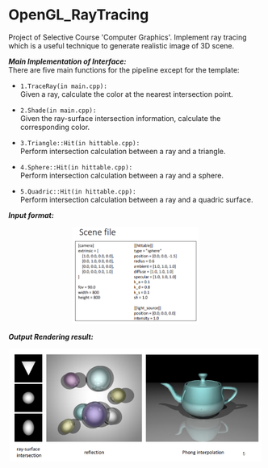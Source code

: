 # OpenGL_RayTracing
Project of Selective Course 'Computer Graphics'. Implement ray tracing which is a useful technique to generate realistic image of 3D scene.  

***Main Implementation of Interface:***  
There are five main functions for the pipeline except for the template: 
- `1.TraceRay(in main.cpp):`  
Given a ray, calculate the color at the nearest intersection point.  

- `2.Shade(in main.cpp):`  
Given the ray-surface intersection information, calculate the corresponding color.  

- `3.Triangle::Hit(in hittable.cpp):`  
Perform intersection calculation between a ray and a triangle.  

- `4.Sphere::Hit(in hittable.cpp):`  
Perform intersection calculation between a ray and a sphere.  

- `5.Quadric::Hit(in hittable.cpp):`  
Perform intersection calculation between a ray and a quadric surface.  

  
***Input format:***  
<p align="center">
<img src="https://github.com/Yu-1218/OpenGL_RayTracing/blob/main/Input_format.png" width="250">
</p>

***Output Rendering result:***  
<p align="center">
<img src="https://github.com/Yu-1218/OpenGL_RayTracing/blob/main/Output_format.png" width="500">
</p>
